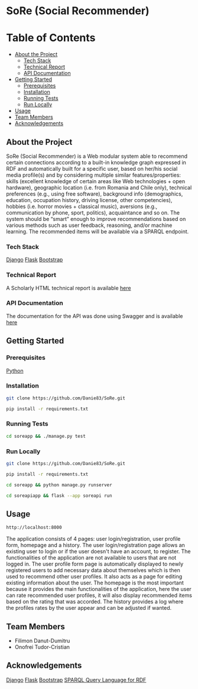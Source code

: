 # SoRe (Social Recommender)
# Table of Contents

- [About the Project](#about-the-project)
  * [Tech Stack](#tech-stack)
  * [Technical Report](#technical-report)
  * [API Documentation](#api-documentation)
- [Getting Started](#getting-started)
  * [Prerequisites](#prerequisites)
  * [Installation](#installation)
  * [Running Tests](#running-tests)
  * [Run Locally](#run-locally)
- [Usage](#usage)
- [Team Members](#team-members)
- [Acknowledgements](#acknowledgements)

## About the Project
SoRe (Social Recommender) is a Web modular system able to recommend certain connections according to a built-in knowledge graph expressed in RDF and automatically built for a specific user, based on her/his social media profile(s) and by considering multiple similar features/properties: skills (excellent knowledge of certain areas like Web technologies + open hardware), geographic location (i.e. from Romania and Chile only), technical preferences (e.g., using free software), background info (demographics, education, occupation history, driving license, other competencies), hobbies (i.e. horror movies + classical music), aversions (e.g., communication by phone, sport, politics), acquaintance and so on. The system should be “smart” enough to improve recommendations based on various methods such as user feedback, reasoning, and/or machine learning. The recommended items will be available via a SPARQL endpoint.

<!-- TechStack -->
### Tech Stack
<a href="https://www.djangoproject.com">Django</a>
<a href="https://flask.palletsprojects.com/en/3.0.x/">Flask</a>
<a href="https://getbootstrap.com">Bootstrap</a>

### Technical Report
A Scholarly HTML technical report is available [here](docs/technical_report.html)

### API Documentation
The documentation for the API was done using Swagger and is available [here](docs/api/docs/index.html)

## Getting Started
### Prerequisites
<a href="https://www.python.org">Python</a>

### Installation
```bash
git clone https://github.com/Danie83/SoRe.git
```

```bash
pip install -r requirements.txt
```

### Running Tests
```bash
cd soreapp && ./manage.py test
```

### Run Locally
```bash
git clone https://github.com/Danie83/SoRe.git
```
```bash
pip install -r requirements.txt
```
```bash
cd soreapp && python manage.py runserver
```
```bash
cd soreapiapp && flask --app soreapi run
```

## Usage
```bash
http://localhost:8000
```
The application consists of 4 pages: user login/registration, user profile form, homepage and a history. The user login/registration page allows an existing user to login or if the user doesn't have an account, to register. The functionalities of the application are not available to users that are not logged in. The user profile form page is automatically displayed to newly registered users to add necessary data about themselves which is then used to recommend other user profiles. It also acts as a page for editing existing information about the user. The homepage is the most important because it provides the main functionalities of the application, here the user can rate recommended user profiles, it will also display recommended items based on the rating that was accorded. The history provides a log where the profiles rates by the user appear and can be adjusted if wanted.

## Team Members
* Filimon Danut-Dumitru
* Onofrei Tudor-Cristian

## Acknowledgements
<a href="https://www.djangoproject.com">Django</a>
<a href="https://flask.palletsprojects.com/en/3.0.x/">Flask</a>
<a href="https://getbootstrap.com">Bootstrap</a>
<a href="https://www.w3.org/TR/rdf-sparql-query/">SPARQL Query Language for RDF</a>
